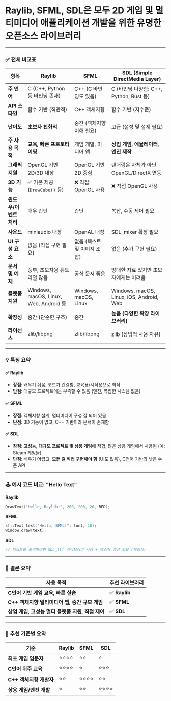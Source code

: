 # Raylib, SFML, SDL은 모두 **2D 게임 및 멀티미디어 애플리케이션 개발**을 위한 유명한 오픈소스 라이브러리


---

### ✅ **전체 비교표**

| 항목             | **Raylib**                            | **SFML**              | **SDL (Simple DirectMedia Layer)**       |
| -------------- | ------------------------------------- | --------------------- | ---------------------------------------- |
| **주 언어**       | C (C++, Python 등 바인딩 존재)              | C++ (C 바인딩도 있음)       | C (바인딩 다양함: C++, Python, Rust 등)         |
| **API 스타일**    | 함수 기반 (직관적)                           | C++ 객체지향              | 함수 기반 (저수준)                              |
| **난이도**        | **초보자 친화적**                           | 중간 (객체지향 이해 필요)       | 고급 (설정 및 설계 필요)                          |
| **주 사용 목적**    | **교육, 빠른 프로토타이핑**                     | 게임 개발, 미디어 앱          | **상업 게임, 에뮬레이터, 엔진 제작**                  |
| **그래픽 지원**     | OpenGL 기반 2D/3D 내장                    | OpenGL 기반 2D 중심       | 렌더링은 자체가 아닌 OpenGL/DirectX 연동            |
| **3D 기능**      | ✅ 기본 제공 (`DrawCube()` 등)              | ❌ 직접 OpenGL 사용        | ❌ 직접 OpenGL 사용                           |
| **윈도우/이벤트 처리** | 매우 간단                                 | 간단                    | 복잡, 수동 제어 필요                             |
| **사운드**        | miniaudio 내장                          | OpenAL 내장             | SDL\_mixer 확장 필요                         |
| **UI 구성 요소**   | 없음 (직접 구현 필요)                         | 없음 (텍스트 및 이미지 조합)     | 없음 (추가 구현 필요)                            |
| **문서 및 예제**    | 풍부, 초보자용 튜토리얼 많음                      | 공식 문서 좋음              | 방대한 자료 있지만 초보자에게는 어려움                    |
| **플랫폼 지원**     | Windows, macOS, Linux, Web, Android 등 | Windows, macOS, Linux | Windows, macOS, Linux, iOS, Android, Web |
| **확장성**        | 중간 (단순한 구조)                           | 중간                    | **높음 (다양한 확장 라이브러리)**                    |
| **라이선스**       | zlib/libpng                           | zlib/libpng           | zlib (상업적 사용 자유)                         |

---

### 💡 **특징 요약**

#### ✅ **Raylib**

* **장점**: 배우기 쉬움, 코드가 간결함, 교육용/시작용으로 최적
* **단점**: 대규모 프로젝트에는 부족할 수 있음 (엔진, 복잡한 시스템 없음)

#### ✅ **SFML**

* **장점**: 객체지향 설계, 멀티미디어 구성 잘 되어 있음
* **단점**: 3D 기능이 없고, C++ 기반이라 문턱이 존재함

#### ✅ **SDL**

* **장점**: **고성능**, **대규모 프로젝트 및 상용 게임**에 적합, 많은 상용 게임에서 사용됨 (예: Steam 게임들)
* **단점**: 배우기 어렵고, **모든 걸 직접 구현해야 함** (UI도 없음), C언어 기반의 낮은 수준 API

---

### 🕹️ **예시 코드 비교: "Hello Text"**

**Raylib**

```c
DrawText("Hello, Raylib!", 200, 200, 20, RED);
```

**SFML**

```cpp
sf::Text text("Hello, SFML!", font, 20);
window.draw(text);
```

**SDL**

```c
// 텍스트를 출력하려면 SDL_ttf 라이브러리 사용 + 텍스처 생성 필요 (복잡함)
```

---

### 🏁 **결론 요약**

| 사용 목적                           | 추천 라이브러리     |
| ------------------------------- | ------------ |
| **C언어 기반 게임 교육, 빠른 실습**         | ✅ **Raylib** |
| **C++ 객체지향 멀티미디어 앱, 중간 규모 게임**  | ✅ **SFML**   |
| **상업 게임, 고성능 멀티 플랫폼 지원, 직접 제어** | ✅ **SDL**    |

---

### 🎯 추천 기준별 요약

| 기준               | Raylib | SFML | SDL  |
| ---------------- | ------ | ---- | ---- |
| **최초 게임 입문자**    | ⭐⭐⭐⭐   | ⭐⭐   | ⭐    |
| **C언어 위주 교육**    | ⭐⭐⭐⭐   | ⭐    | ⭐⭐⭐  |
| **C++ 객체지향 개발자** | ⭐⭐     | ⭐⭐⭐⭐ | ⭐⭐   |
| **상용 게임/엔진 개발**  | ⭐      | ⭐⭐   | ⭐⭐⭐⭐ |

